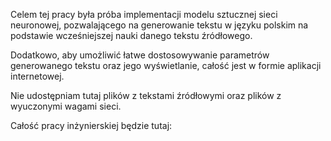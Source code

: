 Celem tej pracy była próba implementacji modelu sztucznej sieci neuronowej, pozwalającego na generowanie tekstu w języku polskim na podstawie wcześniejszej nauki danego tekstu źródłowego.

Dodatkowo, aby umożliwić łatwe dostosowywanie parametrów generowanego tekstu oraz jego wyświetlanie, całość jest w formie aplikacji internetowej.

Nie udostępniam tutaj plików z tekstami źródłowymi oraz plików z wyuczonymi wagami sieci.

Całość pracy inżynierskiej będzie tutaj:
